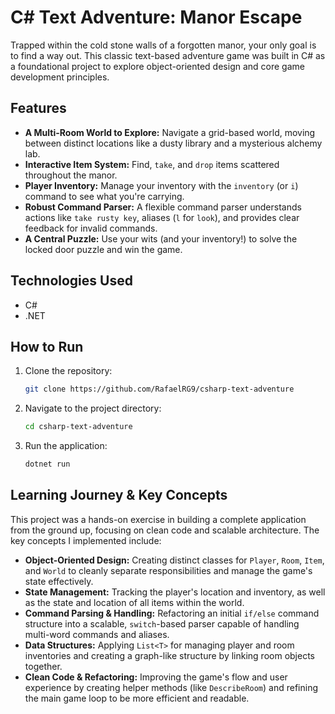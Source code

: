 # C# Text Adventure: Manor Escape

Trapped within the cold stone walls of a forgotten manor, your only goal is to find a way out. This classic text-based adventure game was built in C# as a foundational project to explore object-oriented design and core game development principles.



## Features

* **A Multi-Room World to Explore:** Navigate a grid-based world, moving between distinct locations like a dusty library and a mysterious alchemy lab.
* **Interactive Item System:** Find, `take`, and `drop` items scattered throughout the manor.
* **Player Inventory:** Manage your inventory with the `inventory` (or `i`) command to see what you're carrying.
* **Robust Command Parser:** A flexible command parser understands actions like `take rusty key`, aliases (`l` for `look`), and provides clear feedback for invalid commands.
* **A Central Puzzle:** Use your wits (and your inventory!) to solve the locked door puzzle and win the game.

## Technologies Used

* C#
* .NET

## How to Run

1.  Clone the repository:
    ```sh
    git clone https://github.com/RafaelRG9/csharp-text-adventure
    ```
2.  Navigate to the project directory:
    ```sh
    cd csharp-text-adventure
    ```
3.  Run the application:
    ```sh
    dotnet run
    ```

## Learning Journey & Key Concepts

This project was a hands-on exercise in building a complete application from the ground up, focusing on clean code and scalable architecture. The key concepts I implemented include:

* **Object-Oriented Design:** Creating distinct classes for `Player`, `Room`, `Item`, and `World` to cleanly separate responsibilities and manage the game's state effectively.
* **State Management:** Tracking the player's location and inventory, as well as the state and location of all items within the world.
* **Command Parsing & Handling:** Refactoring an initial `if/else` command structure into a scalable, `switch`-based parser capable of handling multi-word commands and aliases.
* **Data Structures:** Applying `List<T>` for managing player and room inventories and creating a graph-like structure by linking room objects together.
* **Clean Code & Refactoring:** Improving the game's flow and user experience by creating helper methods (like `DescribeRoom`) and refining the main game loop to be more efficient and readable.